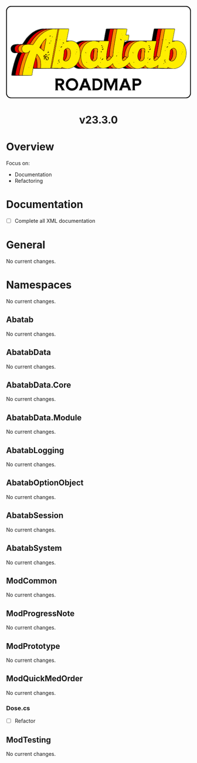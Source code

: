 <div align="center">

  <img src="../../images/Logos/AbatabRoadmapLogo.png" alt="Abatab Changelog" width="512">
  <br>

  <h1>
    v23.3.0
  </h1>

</div>

# Overview

Focus on:

* Documentation
* Refactoring

# Documentation

* [ ] Complete all XML documentation

# General

No current changes.

# Namespaces

No current changes.

## Abatab

No current changes.

## AbatabData

No current changes.

## AbatabData.Core

No current changes.

## AbatabData.Module

No current changes.

## AbatabLogging

No current changes.

## AbatabOptionObject

No current changes.

## AbatabSession

No current changes.

## AbatabSystem

No current changes.

## ModCommon

No current changes.

## ModProgressNote

No current changes.

## ModPrototype

No current changes.

## ModQuickMedOrder

No current changes.

### Dose.cs

* [ ] Refactor

## ModTesting

No current changes.
